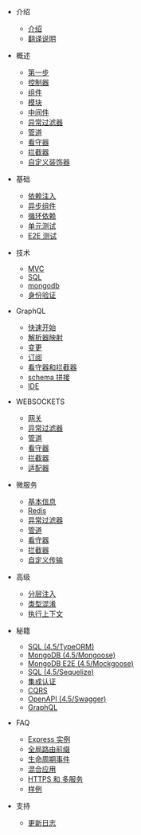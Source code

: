 - 介绍
  - [介绍](4.5/introduction.md)
  - [翻译说明](4.5/about.md)

- 概述
  - [第一步](4.5/firststeps.md)
  - [控制器](4.5/controllers.md)
  - [组件](4.5/components.md)
  - [模块](4.5/modules.md)
  - [中间件](4.5/middlewares.md)
  - [异常过滤器](4.5/exceptionfilters.md)  
  - [管道](4.5/pipes.md)
  - [看守器](4.5/guards.md)
  - [拦截器](4.5/interceptors.md)
  - [自定义装饰器](4.5/customdecorators.md)

- 基础
  - [依赖注入](4.5/dependencyinjection.md)
  - [异步组件](4.5/asynccomponents.md)
  - [循环依赖](4.5/circulardependency.md)
  - [单元测试](4.5/unittesting.md)
  - [E2E 测试](4.5/testing.md)

- 技术
  - [MVC](4.5/techniques?id=mvc)
  - [SQL](4.5/techniques?id=SQL)
  - [mongodb](4.5/techniques?id=mongodb)
  - [身份验证](4.5/techniques?id=authentication)  

- GraphQL
  - [快速开始](4.5/graphql?id=快速开始)
  - [解析器映射](4.5/graphql?id=resolversmap)
  - [变更](4.5/graphql?id=mutations)
  - [订阅](4.5/graphql?id=subscriptions)
  - [看守器和拦截器](4.5/graphql?id=看守器和拦截器)
  - [schema 拼接](4.5/graphql?id=schemastitching)
  - [IDE](4.5/graphql?id=IDE)

- WEBSOCKETS
  - [网关](4.5/websockets?id=gateways)
  - [异常过滤器](4.5/websockets?id=exceptionfilters)
  - [管道](4.5/websockets?id=pipes)
  - [看守器](4.5/websockets?id=guards)
  - [拦截器](4.5/websockets?id=interceptors)
  - [适配器](4.5/websockets?id=adapter)

- 微服务
  - [基本信息](4.5/basics.md)
  - [Redis](4.5/redis.md)
  - [异常过滤器](4.5/exceptionfilters3.md)
  - [管道](4.5/pipes3.md)
  - [看守器](4.5/guards3.md)
  - [拦截器](4.5/interceptors3.md)
  - [自定义传输](4.5/customtransport.md)

- 高级
  - [分层注入](4.5/hierarchicalinjector.md)
  - [类型混淆](4.5/mixinclass.md)
  - [执行上下文](4.5/executioncontext.md)

- 秘籍
  - [SQL (4.5/TypeORM)](4.5/SQLT.md)
  - [MongoDB (4.5/Mongoose)](4.5/mongodb.md)
  - [MongoDB E2E (4.5/Mockgoose)](4.5/mongodbe2e.md)
  - [SQL (4.5/Sequelize)](4.5/sqls.md)
  - [集成认证](4.5/passportintegration.md)
  - [CQRS](4.5/cors.md)
  - [OpenAPI (4.5/Swagger)](4.5/openapi.md)
  - [GraphQL](4.5/graphql.md)

- FAQ
  - [Express 实例](4.5/expressinstance.md)
  - [全局路由前缀](4.5/globalroutePrefix.md)
  - [生命周期事件](4.5/lifecycleevents.md)
  - [混合应用](4.5/hybridapplication.md)
  - [HTTPS 和 多服务](4.5/httpsmultipleservers.md)
  - [样例](4.5/examples.md)


- 支持
  - [更新日志](4.5/changelog.md)